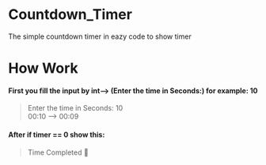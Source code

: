 # Countdown_Timer
The simple countdown timer in eazy code to show timer 
# How  Work
#### First you fill the input by int--> (Enter the time in Seconds:) for example: 10 
> Enter the time in Seconds: 10  
> 00:10 --> 00:09
#### After if timer == 0 show this:
> Time Completed :tada:
